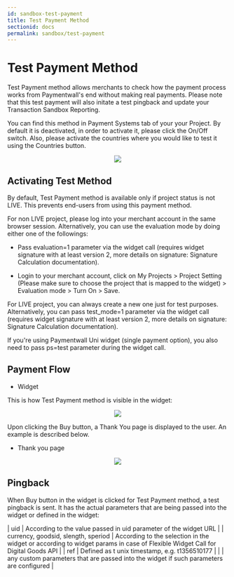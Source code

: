 ```yaml
---
id: sandbox-test-payment
title: Test Payment Method
sectionid: docs
permalink: sandbox/test-payment
---
```


# Test Payment Method

Test Payment method allows merchants to check how the payment process works from Paymentwall's end without making real payments. Please note that this test payment will also initate a test pingback and update your Transaction Sandbox Reporting.

You can find this method in Payment Systems tab of your your Project. By default it is deactivated, in order to activate it, please click the On/Off switch. Also, please activate the countries where you would like to test it using the Countries button.

<div class="docs-img" style="text-align: center;">
	<img src="/paymentwall.github.io/textures/pic/sandbox/test-payment-method.png">
</div>

## Activating Test Method 

By default, Test Payment method is available only if project status is not LIVE. This prevents end-users from using this payment method.

For non LIVE project, please log into your merchant account in the same browser session. Alternatively, you can use the evaluation mode by doing either one of the followings:

 * Pass evaluation=1 parameter via the widget call (requires widget signature with at least version 2, more details on signature: Signature Calculation documentation).

 * Login to your merchant account, click on My Projects > Project Setting (Please make sure to choose the project that is mapped to the widget) > Evaluation mode > Turn On > Save. 

For LIVE project, you can always create a new one just for test purposes. Alternatively, you can pass test_mode=1 parameter via the widget call (requires widget signature with at least version 2, more details on signature: Signature Calculation documentation).

If you're using Paymentwall Uni widget (single payment option), you also need to pass ps=test parameter during the widget call.

## Payment Flow

* Widget

This is how Test Payment method is visible in the widget:

<div class="docs-img" style="text-align: center;">
	<img src="/paymentwall.github.io/textures/pic/sandbox/test-payment-method-widget.png">
</div>

Upon clicking the Buy button, a Thank You page is displayed to the user. An example is described below.

* Thank you page

<div class="docs-img" style="text-align: center;">
	<img src="/paymentwall.github.io/textures/pic/sandbox/test-payment-method-thankyou.png">
</div>

## Pingback

When Buy button in the widget is clicked for Test Payment method, a test pingback is sent. It has the actual parameters that are being passed into the widget or defined in the widget:

| uid | According to the value passed in uid parameter of the widget URL | 
| currency, goodsid, slength, speriod | According to the selection in the widget or according to widget params in case of Flexible Widget Call for Digital Goods API |
| ref | Defined as t unix timestamp, e.g. t1356510177 |
| | any custom parameters that are passed into the widget if such parameters are configured |
